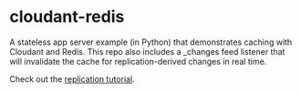 # cloudant-redis

A stateless app server example (in Python) that demonstrates caching with Cloudant and Redis. This repo also includes a _changes feed listener that will invalidate the cache for replication-derived changes in real time.

Check out the [replication tutorial](replication-tutorial.md).
